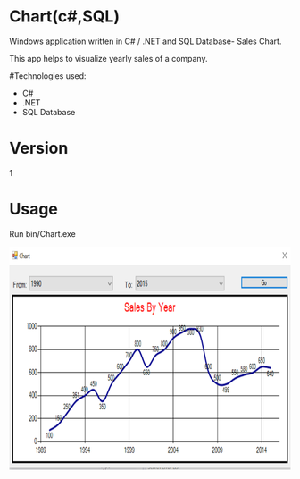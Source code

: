# Chart(c#,SQL)

Windows application written in C# / .NET and SQL Database- Sales Chart.
 
This app helps to visualize yearly sales of a company. 

#Technologies used:
- C# 
- .NET
-  SQL Database

# Version
1

# Usage
Run bin/Chart.exe



<img src="images\graph.PNG" width="650" height="400">